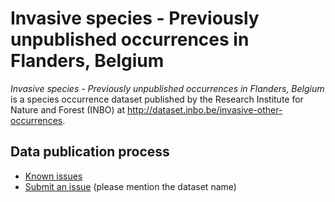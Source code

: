 # Invasive species - Previously unpublished occurrences in Flanders, Belgium

*Invasive species - Previously unpublished occurrences in Flanders, Belgium* is a species occurrence dataset published by the Research Institute for Nature and Forest (INBO) at http://dataset.inbo.be/invasive-other-occurrences.

## Data publication process

* [Known issues](https://github.com/inbo/data-publication/labels/invasive-other-occurrences)
* [Submit an issue](https://github.com/inbo/data-publication/issues/new) (please mention the dataset name)

